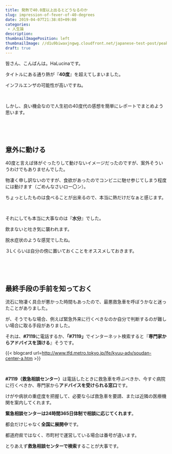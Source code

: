 ```yaml
---
title: 発熱で40.0度以上出るとどうなるのか
slug: impression-of-fever-of-40-degrees
date: 2019-04-07T21:38:03+09:00
categories: 
 - 人生論
description: 
thumbnailImagePosition: left
thumbnailImage: //d1u9biwaxjngwg.cloudfront.net/japanese-test-post/peak-140.jpg
draft: true
---
```

<!--more-->

皆さん、こんばんは。HaLucinaです。

タイトルにある通り熱が『<strong>40度</strong>』を超えてしまいました。

インフルエンザの可能性が高いですね。

&nbsp;

しかし、良い機会なので人生初の40度代の感想を簡単にレポートでまとめよう思います。

&nbsp;

&nbsp;
<h2>意外に動ける</h2>
40度と言えば体がぐったりして動けないイメージだったのですが、案外そういうわけでもありませんでした。

物凄く申し訳ないのですが、食欲があったのでコンビニに馳せ参じてしまう程度には動けます（ごめんなさいロー〇ン）。

ちょっとしたものは食べることが出来るので、本当に熱だけだなぁと感じます。

&nbsp;

それにしても本当に大事なのは『<strong>水分</strong>』でした。

飲まないと吐き気に襲われます。

脱水症状のような感覚でしたね。

３Lくらいは自分の傍に置いておくことをオススメしておきます。

&nbsp;

&nbsp;
<h2>最終手段の手前を知っておく</h2>
流石に物凄く具合が悪かった時間もあったので、最悪救急車を呼ぼうかなと迷ったことがありました。

が、そうでもな場合、例えば緊急外来に行くべきなのか自分で判断するのが難しい場合に取る手段がありました。

それは、<strong>#7119</strong>に電話するか、<strong>「#7119」</strong>でインターネット検索すると『<strong>専門家からアドバイスを頂ける</strong>』そうです。

{{< blogcard url=http://www.tfd.metro.tokyo.jp/lfe/kyuu-adv/soudan-center-a.htm >}}
&nbsp;

&nbsp;

<strong>#7119（救急相談センター）</strong>は電話したときに救急車を呼ぶべきか、今すぐ病院に行くべきか、専門家から<strong>アドバイスを受けられる窓口</strong>です。

けがや病状の重症度を把握して、必要ならば救急車を要請、または近隣の医療機関を案内してくれます。

<strong>緊急相談センターは24時間365日体制で相談に応じてくれます</strong>。

都会だけじゃなく<strong>全国に展開中</strong>です。

都道府県ではなく、市町村で運営している場合は番号が違います。

とりあえず<strong>救急相談センターで検索</strong>することが大事です。
